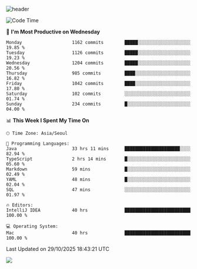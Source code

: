 ![header](https://capsule-render.vercel.app/api?type=Egg&color=timeAuto&height=300&section=header&text=PoPo&fontSize=90&animation=fadeIn)

  <!--START_SECTION:waka-->
![Code Time](http://img.shields.io/badge/Code%20Time-3%2C074%20hrs%2040%20mins-blue)

📅 **I'm Most Productive on Wednesday** 

```text
Monday                   1162 commits        █████░░░░░░░░░░░░░░░░░░░░   19.85 % 
Tuesday                  1126 commits        █████░░░░░░░░░░░░░░░░░░░░   19.23 % 
Wednesday                1204 commits        █████░░░░░░░░░░░░░░░░░░░░   20.56 % 
Thursday                 985 commits         ████░░░░░░░░░░░░░░░░░░░░░   16.82 % 
Friday                   1042 commits        ████░░░░░░░░░░░░░░░░░░░░░   17.80 % 
Saturday                 102 commits         ░░░░░░░░░░░░░░░░░░░░░░░░░   01.74 % 
Sunday                   234 commits         █░░░░░░░░░░░░░░░░░░░░░░░░   04.00 % 
```


📊 **This Week I Spent My Time On** 

```text
🕑︎ Time Zone: Asia/Seoul

💬 Programming Languages: 
Java                     33 hrs 11 mins      █████████████████████░░░░   82.94 % 
TypeScript               2 hrs 14 mins       █░░░░░░░░░░░░░░░░░░░░░░░░   05.60 % 
Markdown                 59 mins             █░░░░░░░░░░░░░░░░░░░░░░░░   02.49 % 
YAML                     48 mins             █░░░░░░░░░░░░░░░░░░░░░░░░   02.04 % 
SQL                      47 mins             ░░░░░░░░░░░░░░░░░░░░░░░░░   01.97 % 

🔥 Editors: 
IntelliJ IDEA            40 hrs              █████████████████████████   100.00 % 

💻 Operating System: 
Mac                      40 hrs              █████████████████████████   100.00 % 
```


 Last Updated on 29/10/2025 18:43:21 UTC
<!--END_SECTION:waka-->



<img src="https://capsule-render.vercel.app/api?type=Egg&color=timeAuto&height=300&section=footer&text=PoPo&fontSize=90&animation=fadeIn&reversal=true" />
